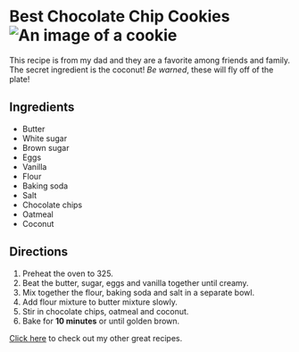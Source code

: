 <!DOCTYPE html>

<html>
 <head>
  <meta charset="utf-8">
   <title> Best Chocolate Chip Cookies </title>

  <body>

<h1>Best Chocolate Chip Cookies<img src="http://lorempixel.com/400/200/" alt="An image of a cookie" /></h1>
  </head>
 <p>This recipe is from my dad and they are a favorite among friends and family.
  The secret ingredient is the coconut! <em>Be warned</em>, these will fly off of the plate!</p>
<!-- Add in section about history of cookies? <h3> History of cookies </h3> <p>Most people don't know the complicated past of the cookie. FINISH -->
 <h2>Ingredients</h2>

<ul>
    <li> Butter</li>
    <li> White sugar</li>
    <li> Brown sugar
    <li> Eggs
    <li> Vanilla</li>
    <li> Flour</li>
    <li> Baking soda</li>
    <li> Salt</li>
    <li>  Chocolate chips</li>
    <li> Oatmeal</li>
    <li> Coconut</li>
</ul>

<h2>Directions</h2>

<ol>
    <li>Preheat the oven to 325.</li>
    <li>Beat the butter, sugar, eggs and vanilla together until creamy.</li>
    <li>Mix together the flour, baking soda and salt in a separate bowl.</li>
    <li>Add flour mixture to butter mixture slowly.</li>
    <li>Stir in chocolate chips, oatmeal and coconut.</li>
    <li>Bake for <strong>10 minutes</strong> or until golden brown.</li>
</ol>

<p><a href="http://allrecipes.com">Click here</a> to check out my other great recipes.</p>

</html>
</body>
